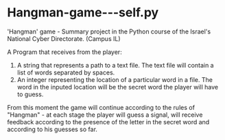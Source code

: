 # Hangman-game---self.py
'Hangman' game - Summary project in the Python course of the Israel's National Cyber Directorate. (Campus IL)

A Program that receives from the player:

1) A string that represents a path to a text file. The text file will contain a list of words separated by spaces.
2) An integer representing the location of a particular word in a file. The word in the inputed location will be the secret word the player will have to guess.

From this moment the game will continue according to the rules of "Hangman" - at each stage the player will guess a signal, will receive feedback according to the presence of the letter in the secret word and according to his guesses so far.
